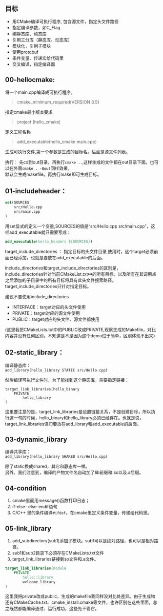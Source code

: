 ## 目标
* 用CMake编译可执行程序, 包含源文件，指定头文件路径
* 指定编译参数，如C_Flag
* 编静态库、动态库
* 引用三分库（静态库、动态库）
* 模块化，引用子模块
* 使用protobuf
* 条件变量、传递宏给代码里
* 交叉编译，指定编译器

## 00-hellocmake:  

将一个main.cpp编译成可执行程序。 
> cmake_minimum_required(VERSION 3.5)

指定cmake最小版本要求

> project (hello_cmake)

定义工程名称

> add_executable(hello_cmake main.cpp)

生成可执行文件,第一个参数是生成的目标名。后面是源文件列表。

执行： 先cd到out目录，再执行`cmake ..`,这样生成的文件都在out目录下面。也可以在外面`cmake . -Bout`同样效果。  
默认会生成makefile。再执行make即可生成目标。


## 01-includeheader：
```cmake
set(SOURCES
    src/Hello.cpp
    src/main.cpp
)
```
用set显式的定义一个变量,SOURCES的值是“src/Hello.cpp  src/main.cpp”，这样add_executable就只需要写成：
```cmake
add_executable(hello_headers ${SOURCES})
```
target_include_directories  ： 指定目标的头文件目录,使用时，这个target必须前面已经添加，也就是要放在add_executable的后面。

include_directories和target_include_directories的区别是，
include_directories针对当前CMakeList.txt中的所有目标，以及所有在其调用点之后添加的子目录中的所有目标将具有此头文件搜索路径。  
target_include_directories只针对指定目标。

建议不要使用include_directories

* INTERFACE：target对应的头文件使用
* PRIVATE：target对应的源文件使用
* PUBLIC：target对应的头文件、源文件都使用

(这里我把CMakeLists.txt中的PUBLIC改成PRIVATE,观察生成的Makefile，对比内容并没有任何区别，不知道是不是因为这个demo过于简单，区别体现不出来）

## 02-static_library：
编译静态库：  
`add_library(hello_library STATIC src/Hello.cpp)`    

然后编译可执行文件时，为了能找到这个静态库，需要指定链接：
```
target_link_libraries(hello_binary
    PRIVATE
        hello_library
)
```
这里要注意的是，target_link_libraries是设置链接关系，不是创建目标，所以执行这一句的时候，hello_binary和hello_library必须已经存在。也就是说，target_link_libraries语句要放在add_library和add_executable的后面。


## 03-dynamic_library
编译共享库：  
`add_library(hello_library SHARED src/Hello.cpp)`    

除了static换成shared，其它和静态库一样。  
另外，我们注意到，编译的产物文件名自动加了lib前缀和.so以及.a后缀。

## 04-condition
1. cmake里面用message()函数打印日志；  
2. if-else- else-endif语句
3. C/C++ 里的条件编译`#ifdef`，在cmake里定义条件变量，传递给代码里。

## 05-link_library
1. add_subdirectory(sub1)添加子模块。sub1可以是绝对路径，也可以是相对路径。
2. sub1和sub2目录下必须存在CMakeLists.txt文件
3. target_link_libraries链接到so文件和.a文件。
```cmake
target_link_libraries(module
    PRIVATE
        hello::library
        welcome_library
)
```
这里我把private改成public，生成的makefile我同样没对比处差异。由于生成物还有CMakeCache.txt、cmake_install.cmake等文件，也许区别在这些里面。总之既然都能编译通过、运行成功，这些先不管它。

